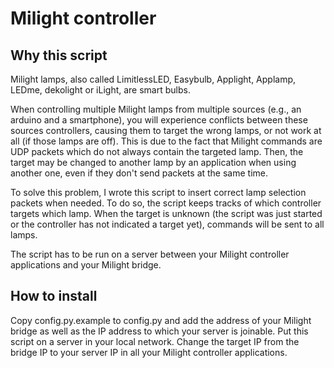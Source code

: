 Milight controller
=============

## Why this script ##

Milight lamps, also called LimitlessLED, Easybulb, Applight, Applamp, LEDme, dekolight or iLight, are smart bulbs.

When controlling multiple Milight lamps from multiple sources (e.g., an arduino and a smartphone), you will experience conflicts between these sources controllers, causing them to target the wrong lamps, or not work at all (if those lamps are off). This is due to the fact that Milight commands are UDP packets which do not always contain the targeted lamp. Then, the target may be changed to another lamp by an application when using another one, even if they don't send packets at the same time.

To solve this problem, I wrote this script to insert correct lamp selection packets when needed. To do so, the script keeps tracks of which controller targets which lamp. When the target is unknown (the script was just started or the controller has not indicated a target yet), commands will be sent to all lamps.

The script has to be run on a server between your Milight controller applications and your Milight bridge.

## How to install ##

Copy config.py.example to config.py and add the address of your Milight bridge as well as the IP address to which your server is joinable.
Put this script on a server in your local network. Change the target IP from the bridge IP to your server IP in all your Milight controller applications.
